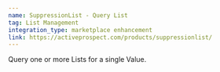 ```yaml
---
name: SuppressionList - Query List
tag: List Management
integration_type: marketplace enhancement
link: https://activeprospect.com/products/suppressionlist/
---
```

Query one or more Lists for a single Value.
